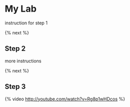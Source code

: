 # My Lab

instruction for step 1

{% next %}

## Step 2

more instructions

{% next %}

## Step 3

{% video http://youtube.com/watch?v=Rg8p1wHDcos %}
